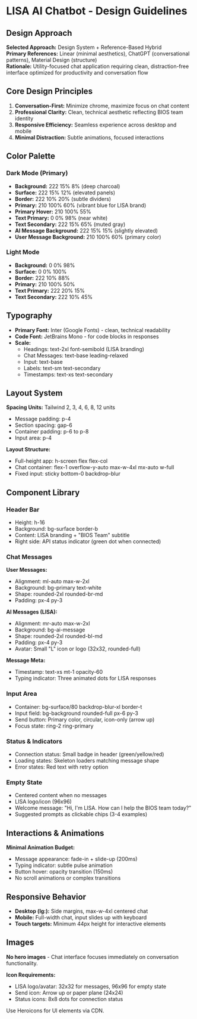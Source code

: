 # LISA AI Chatbot - Design Guidelines

## Design Approach
**Selected Approach:** Design System + Reference-Based Hybrid  
**Primary References:** Linear (minimal aesthetics), ChatGPT (conversational patterns), Material Design (structure)  
**Rationale:** Utility-focused chat application requiring clean, distraction-free interface optimized for productivity and conversation flow

## Core Design Principles
1. **Conversation-First:** Minimize chrome, maximize focus on chat content
2. **Professional Clarity:** Clean, technical aesthetic reflecting BIOS team identity
3. **Responsive Efficiency:** Seamless experience across desktop and mobile
4. **Minimal Distraction:** Subtle animations, focused interactions

## Color Palette

### Dark Mode (Primary)
- **Background:** 222 15% 8% (deep charcoal)
- **Surface:** 222 15% 12% (elevated panels)
- **Border:** 222 10% 20% (subtle dividers)
- **Primary:** 210 100% 60% (vibrant blue for LISA brand)
- **Primary Hover:** 210 100% 55%
- **Text Primary:** 0 0% 98% (near white)
- **Text Secondary:** 222 15% 65% (muted gray)
- **AI Message Background:** 222 15% 15% (slightly elevated)
- **User Message Background:** 210 100% 60% (primary color)

### Light Mode
- **Background:** 0 0% 98%
- **Surface:** 0 0% 100%
- **Border:** 222 10% 88%
- **Primary:** 210 100% 50%
- **Text Primary:** 222 20% 15%
- **Text Secondary:** 222 10% 45%

## Typography
- **Primary Font:** Inter (Google Fonts) - clean, technical readability
- **Code Font:** JetBrains Mono - for code blocks in responses
- **Scale:**
  - Headings: text-2xl font-semibold (LISA branding)
  - Chat Messages: text-base leading-relaxed
  - Input: text-base
  - Labels: text-sm text-secondary
  - Timestamps: text-xs text-secondary

## Layout System
**Spacing Units:** Tailwind 2, 3, 4, 6, 8, 12 units
- Message padding: p-4
- Section spacing: gap-6
- Container padding: p-6 to p-8
- Input area: p-4

**Layout Structure:**
- Full-height app: h-screen flex flex-col
- Chat container: flex-1 overflow-y-auto max-w-4xl mx-auto w-full
- Fixed input: sticky bottom-0 backdrop-blur

## Component Library

### Header Bar
- Height: h-16
- Background: bg-surface border-b
- Content: LISA branding + "BIOS Team" subtitle
- Right side: API status indicator (green dot when connected)

### Chat Messages
**User Messages:**
- Alignment: ml-auto max-w-2xl
- Background: bg-primary text-white
- Shape: rounded-2xl rounded-br-md
- Padding: px-4 py-3

**AI Messages (LISA):**
- Alignment: mr-auto max-w-2xl
- Background: bg-ai-message
- Shape: rounded-2xl rounded-bl-md
- Padding: px-4 py-3
- Avatar: Small "L" icon or logo (32x32, rounded-full)

**Message Meta:**
- Timestamp: text-xs mt-1 opacity-60
- Typing indicator: Three animated dots for LISA responses

### Input Area
- Container: bg-surface/80 backdrop-blur-xl border-t
- Input field: bg-background rounded-full px-6 py-3
- Send button: Primary color, circular, icon-only (arrow up)
- Focus state: ring-2 ring-primary

### Status & Indicators
- Connection status: Small badge in header (green/yellow/red)
- Loading states: Skeleton loaders matching message shape
- Error states: Red text with retry option

### Empty State
- Centered content when no messages
- LISA logo/icon (96x96)
- Welcome message: "Hi, I'm LISA. How can I help the BIOS team today?"
- Suggested prompts as clickable chips (3-4 examples)

## Interactions & Animations
**Minimal Animation Budget:**
- Message appearance: fade-in + slide-up (200ms)
- Typing indicator: subtle pulse animation
- Button hover: opacity transition (150ms)
- No scroll animations or complex transitions

## Responsive Behavior
- **Desktop (lg:):** Side margins, max-w-4xl centered chat
- **Mobile:** Full-width chat, input slides up with keyboard
- **Touch targets:** Minimum 44px height for interactive elements

## Images
**No hero images** - Chat interface focuses immediately on conversation functionality. 

**Icon Requirements:**
- LISA logo/avatar: 32x32 for messages, 96x96 for empty state
- Send icon: Arrow up or paper plane (24x24)
- Status icons: 8x8 dots for connection status

Use Heroicons for UI elements via CDN.